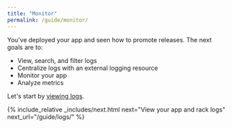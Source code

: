 ```yaml
---
title: "Monitor"
permalink: /guide/monitor/
---
```


You've deployed your app and seen how to promote releases. The next goals are to:

- View, search, and filter logs
- Centralize logs with an external logging resource
- Monitor your app
- Analyze metrics

Let's start by [viewing logs](/guide/logs).

{% include_relative _includes/next.html
  next="View your app and rack logs"
  next_url="/guide/logs/"
%}
